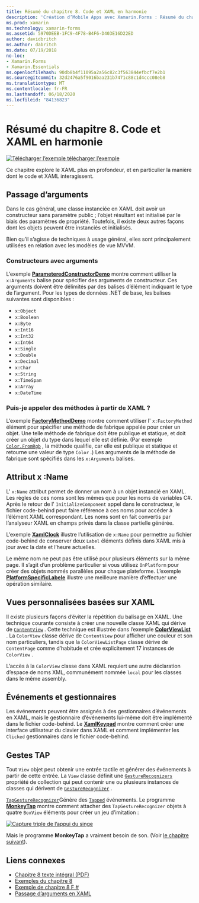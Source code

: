 ```yaml
---
title: Résumé du chapitre 8. Code et XAML en harmonie
description: 'Création d’Mobile Apps avec Xamarin.Forms : Résumé du chapitre 8. Code et XAML en harmonie'
ms.prod: xamarin
ms.technology: xamarin-forms
ms.assetid: 5970DEEB-1FC9-4F78-B4F6-D403E16D22ED
author: davidbritch
ms.author: dabritch
ms.date: 07/19/2018
no-loc:
- Xamarin.Forms
- Xamarin.Essentials
ms.openlocfilehash: 90db8b4f11095a2a56c82c3f563844efbcf7e2b1
ms.sourcegitcommit: 32d2476a5f9016baa231b7471c88c1d4ccc08eb8
ms.translationtype: MT
ms.contentlocale: fr-FR
ms.lasthandoff: 06/18/2020
ms.locfileid: "84136823"
---
```

# <a name="summary-of-chapter-8-code-and-xaml-in-harmony"></a>Résumé du chapitre 8. Code et XAML en harmonie

[![Télécharger ](~/media/shared/download.png) l’exemple télécharger l’exemple](https://github.com/xamarin/xamarin-forms-book-samples/tree/master/Chapter08)

Ce chapitre explore le XAML plus en profondeur, et en particulier la manière dont le code et XAML interagissent.

## <a name="passing-arguments"></a>Passage d’arguments

Dans le cas général, une classe instanciée en XAML doit avoir un constructeur sans paramètre public ; l’objet résultant est initialisé par le biais des paramètres de propriété. Toutefois, il existe deux autres façons dont les objets peuvent être instanciés et initialisés.

Bien qu’il s’agisse de techniques à usage général, elles sont principalement utilisées en relation avec les modèles de vue MVVM.

### <a name="constructors-with-arguments"></a>Constructeurs avec arguments

L’exemple [**ParameteredConstructorDemo**](https://github.com/xamarin/xamarin-forms-book-samples/tree/master/Chapter08/ParameteredConstructorDemo) montre comment utiliser la `x:Arguments` balise pour spécifier des arguments de constructeur. Ces arguments doivent être délimités par des balises d’élément indiquant le type de l’argument. Pour les types de données .NET de base, les balises suivantes sont disponibles :

- `x:Object`
- `x:Boolean`
- `x:Byte`
- `x:Int16`
- `x:Int32`
- `x:Int64`
- `x:Single`
- `x:Double`
- `x:Decimal`
- `x:Char`
- `x:String`
- `x:TimeSpan`
- `x:Array`
- `x:DateTime`

### <a name="can-i-call-methods-from-xaml"></a>Puis-je appeler des méthodes à partir de XAML ?

L’exemple [**FactoryMethodDemo**](https://github.com/xamarin/xamarin-forms-book-samples/tree/master/Chapter08/FactoryMethodDemo) montre comment utiliser l' `x:FactoryMethod` élément pour spécifier une méthode de fabrique appelée pour créer un objet. Une telle méthode de fabrique doit être publique et statique, et doit créer un objet du type dans lequel elle est définie. (Par exemple [`Color.FromRgb`](xref:Xamarin.Forms.Color.FromRgb(System.Double,System.Double,System.Double)) , la méthode qualifie, car elle est publique et statique et retourne une valeur de type `Color` .) Les arguments de la méthode de fabrique sont spécifiés dans les `x:Arguments` balises.

## <a name="the-xname-attribute"></a>Attribut x :Name

L' `x:Name` attribut permet de donner un nom à un objet instancié en XAML. Les règles de ces noms sont les mêmes que pour les noms de variables C#. Après le retour de l' `InitializeComponent` appel dans le constructeur, le fichier code-behind peut faire référence à ces noms pour accéder à l’élément XAML correspondant. Les noms sont en fait convertis par l’analyseur XAML en champs privés dans la classe partielle générée.

L’exemple [**XamlClock**](https://github.com/xamarin/xamarin-forms-book-samples/tree/master/Chapter08/XamlClock) illustre l’utilisation de `x:Name` pour permettre au fichier code-behind de conserver deux `Label` éléments définis dans XAML mis à jour avec la date et l’heure actuelles.

Le même nom ne peut pas être utilisé pour plusieurs éléments sur la même page. Il s’agit d’un problème particulier si vous utilisez `OnPlatform` pour créer des objets nommés parallèles pour chaque plateforme. L’exemple [**PlatformSpecificLabele**](https://github.com/xamarin/xamarin-forms-book-samples/tree/master/Chapter08/PlatformSpecificLabels) illustre une meilleure manière d’effectuer une opération similaire.

## <a name="custom-xaml-based-views"></a>Vues personnalisées basées sur XAML

Il existe plusieurs façons d’éviter la répétition du balisage en XAML. Une technique courante consiste à créer une nouvelle classe XAML qui dérive de [`ContentView`](xref:Xamarin.Forms.ContentView) . Cette technique est illustrée dans l’exemple [**ColorViewList**](https://github.com/xamarin/xamarin-forms-book-samples/tree/master/Chapter08/ColorViewList) . La `ColorView` classe dérive de `ContentView` pour afficher une couleur et son nom particuliers, tandis que la `ColorViewListPage` classe dérive de `ContentPage` comme d’habitude et crée explicitement 17 instances de `ColorView` .

L’accès à la `ColorView` classe dans XAML requiert une autre déclaration d’espace de noms XML, communément nommée `local` pour les classes dans le même assembly.

## <a name="events-and-handlers"></a>Événements et gestionnaires

Les événements peuvent être assignés à des gestionnaires d’événements en XAML, mais le gestionnaire d’événements lui-même doit être implémenté dans le fichier code-behind. Le [**XamlKeypad**](https://github.com/xamarin/xamarin-forms-book-samples/tree/master/Chapter08/XamlKeypad) montre comment créer une interface utilisateur du clavier dans XAML et comment implémenter les `Clicked` gestionnaires dans le fichier code-behind.

## <a name="tap-gestures"></a>Gestes TAP

Tout `View` objet peut obtenir une entrée tactile et générer des événements à partir de cette entrée. La `View` classe définit une [`GestureRecognizers`](xref:Xamarin.Forms.View.GestureRecognizers) propriété de collection qui peut contenir une ou plusieurs instances de classes qui dérivent de [`GestureRecognizer`](xref:Xamarin.Forms.GestureRecognizer) .

[`TapGestureRecognizer`](xref:Xamarin.Forms.TapGestureRecognizer)Génère des [`Tapped`](xref:Xamarin.Forms.TapGestureRecognizer.Tapped) événements. Le programme [**MonkeyTap**](https://github.com/xamarin/xamarin-forms-book-samples/tree/master/Chapter08/MonkeyTap) montre comment attacher des `TapGestureRecognizer` objets à quatre `BoxView` éléments pour créer un jeu d’imitation :

[![Capture triple de l’appui du singe](images/ch08fg07-small.png "Jeu d’imitation")](images/ch08fg07-large.png#lightbox "Jeu d’imitation")

Mais le programme **MonkeyTap** a vraiment besoin de son. (Voir [le chapitre suivant](chapter09.md)).

## <a name="related-links"></a>Liens connexes

- [Chapitre 8 texte intégral (PDF)](https://download.xamarin.com/developer/xamarin-forms-book/XamarinFormsBook-Ch08-Apr2016.pdf)
- [Exemples du chapitre 8](https://github.com/xamarin/xamarin-forms-book-samples/tree/master/Chapter08)
- [Exemple de chapitre 8 F #](https://github.com/xamarin/xamarin-forms-book-samples/tree/master/Chapter08/FS/XamlKeypad)
- [Passage d’arguments en XAML](~/xamarin-forms/xaml/passing-arguments.md)
